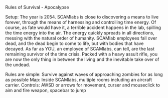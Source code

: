 Rules of Survival - Apocalypse 

Setup: The year is 2054. SCAMlabs is close to discovering a means to live forever, 
through the means of harnessing and controlling time energy. Of course, as fate would have it, a terrible accident happens in the lab, 
spilling the time energy into the air. The energy quickly spreads in all directions, messing with the natural order of humanity.
SCAMlab employees fall over dead, and the dead begin to come to life, but with bodies that have decayed.
As far as YOU, an employee of SCAMlabs, can tell, are the last remaining survivor of the time crisis. Packed with a heavy assult rifle,
you are now the only thing in between the living and the inevitable take over of the undead.

Rules are simple: Survive against waves of approaching zombies for as long as possible
Map: Inside SCAMlabs, multiple rooms including an aircraft carrier.
Controls: AWSD or arrows for movement, curser and mouseclick to aim and fire weapon, spacebar to jump
